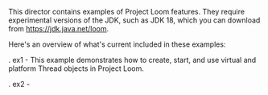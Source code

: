 This director contains examples of Project Loom features.  They
require experimental versions of the JDK, such as JDK 18, which you
can download from https://jdk.java.net/loom.

Here's an overview of what's current included in these examples:

. ex1 - This example demonstrates how to create, start, and use
        virtual and platform Thread objects in Project Loom.

. ex2 - 
